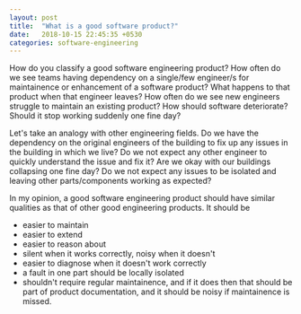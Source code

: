 ```yaml
---
layout: post
title:  "What is a good software product?"
date:   2018-10-15 22:45:35 +0530
categories: software-engineering
---
```

How do you classify a good software engineering product? How often do we see teams having dependency
on a single/few engineer/s for maintainence or enhancement of a software product? What happens to that
product when that engineer leaves? How often do we see new engineers struggle to maintain an
existing product? How should software deteriorate? Should it stop working suddenly one fine day?

Let's take an analogy with other engineering fields. Do we have the dependency on the original engineers
of the building to fix up any issues in the building in which we live? Do we not expect any other
engineer to quickly understand the issue and fix it? Are we okay with our buildings collapsing one fine day?
Do we not expect any issues to be isolated and leaving other parts/components working as expected?

In my opinion, a good software engineering product should have similar qualities as that of other
good engineering products. It should be
* easier to maintain
* easier to extend
* easier to reason about
* silent when it works correctly, noisy when it doesn't
* easier to diagnose when it doesn't work correctly
* a fault in one part should be locally isolated 
* shouldn't require regular maintainence, and if it does then that should be part of product documentation,
  and it should be noisy if maintainence is missed.
